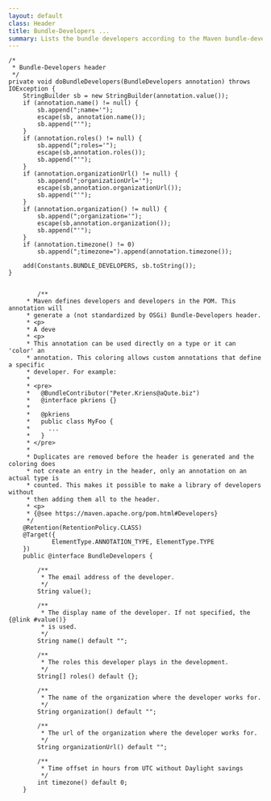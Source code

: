 ```yaml
---
layout: default
class: Header
title: Bundle-Developers ... 
summary: Lists the bundle developers according to the Maven bundle-developers pom entry
---
```

	
	/*
	 * Bundle-Developers header
	 */
	private void doBundleDevelopers(BundleDevelopers annotation) throws IOException {
		StringBuilder sb = new StringBuilder(annotation.value());
		if (annotation.name() != null) {
			sb.append(";name='");
			escape(sb, annotation.name());
			sb.append("'");
		}
		if (annotation.roles() != null) {
			sb.append(";roles='");
			escape(sb,annotation.roles());
			sb.append("'");
		}
		if (annotation.organizationUrl() != null) {
			sb.append(";organizationUrl='");
			escape(sb,annotation.organizationUrl());
			sb.append("'");
		}
		if (annotation.organization() != null) {
			sb.append(";organization='");
			escape(sb,annotation.organization());
			sb.append("'");
		}
		if (annotation.timezone() != 0)
			sb.append(";timezone=").append(annotation.timezone());

		add(Constants.BUNDLE_DEVELOPERS, sb.toString());
	}

	
			/**
		 * Maven defines developers and developers in the POM. This annotation will
		 * generate a (not standardized by OSGi) Bundle-Developers header.
		 * <p>
		 * A deve
		 * <p>
		 * This annotation can be used directly on a type or it can 'color' an
		 * annotation. This coloring allows custom annotations that define a specific
		 * developer. For example:
		 * 
		 * <pre>
		 *   @BundleContributor("Peter.Kriens@aQute.biz")
		 *   @interface pkriens {}
		 *   
		 *   @pkriens
		 *   public class MyFoo {
		 *     ...
		 *   }
		 * </pre>
		 * 
		 * Duplicates are removed before the header is generated and the coloring does
		 * not create an entry in the header, only an annotation on an actual type is
		 * counted. This makes it possible to make a library of developers without
		 * then adding them all to the header.
		 * <p>
		 * {@see https://maven.apache.org/pom.html#Developers}
		 */
		@Retention(RetentionPolicy.CLASS)
		@Target({
				ElementType.ANNOTATION_TYPE, ElementType.TYPE
		})
		public @interface BundleDevelopers {
		
			/**
			 * The email address of the developer.
			 */
			String value();
		
			/**
			 * The display name of the developer. If not specified, the {@link #value()}
			 * is used.
			 */
			String name() default "";
		
			/**
			 * The roles this developer plays in the development.
			 */
			String[] roles() default {};
		
			/**
			 * The name of the organization where the developer works for.
			 */
			String organization() default "";
		
			/**
			 * The url of the organization where the developer works for.
			 */
			String organizationUrl() default "";
		
			/**
			 * Time offset in hours from UTC without Daylight savings
			 */
			int timezone() default 0;
		}
			